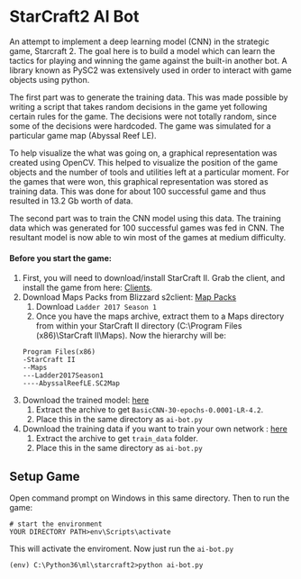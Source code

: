# StarCraft2 AI Bot

An attempt to implement a deep learning model (CNN) in the strategic game, Starcraft 2. The goal here is to build a model which can learn the tactics for playing and winning the game against the built-in another bot. A library known as PySC2 was extensively used in order to interact with game objects using python.

The first part was to generate the training data. This was made possible by writing a script that takes random decisions in the game yet following certain rules for the game. The decisions were not totally random, since some of the decisions were hardcoded. The game was simulated for a particular game map (Abyssal Reef LE).

To help visualize the what was going on, a graphical representation was created using OpenCV. This helped to visualize the position of the game objects and the number of tools and utilities left at a particular moment. For the games that were won, this graphical representation was stored as training data. This was done for about 100 successful game and thus resulted in 13.2 Gb worth of data. 

The second part was to train the CNN model using this data. The training data which was generated for 100 successful games was fed in CNN. The resultant model is now able to win most of the games at medium difficulty.

#### Before you start the game:
 1. First, you will need to download/install StarCraft II. Grab the client, and install the game from here: [Clients](https://us.battle.net/account/download/).
 1. Download Maps Packs from Blizzard s2client: [Map Packs](https://github.com/Blizzard/s2client-proto#map-packs)
    1. Download ```Ladder 2017 Season 1```
    1. Once you have the maps archive, extract them to a Maps directory from within your StarCraft II directory (C:\Program Files (x86)\StarCraft II\Maps). Now the hierarchy will be:  
      ```
      Program Files(x86)
      -StarCraft II
      --Maps
      ---Ladder2017Season1
      ----AbyssalReefLE.SC2Map
      ```
 1. Download the trained model: [here](https://drive.google.com/open?id=1t_3Jn2YH8JxcXH2asQA11skVr6rm9xFt)
    1. Extract the archive to get ```BasicCNN-30-epochs-0.0001-LR-4.2```.
    1. Place this in the same directory as ```ai-bot.py``` 
 1. Download the training data if you want to train your own network : [here](https://drive.google.com/open?id=1rIkBJbLvlWS4aw7RA0vaivK6TMzrmE8J)
    1. Extract the archive to get ```train_data``` folder.
    1. Place this in the same directory as ```ai-bot.py``` 
 
 
## Setup Game

Open command prompt on Windows in this same directory. Then to run the game:
```
# start the environment
YOUR DIRECTORY PATH>env\Scripts\activate
```
This will activate the enviroment. Now just run the ```ai-bot.py```
```
(env) C:\Python36\ml\starcraft2>python ai-bot.py
```
